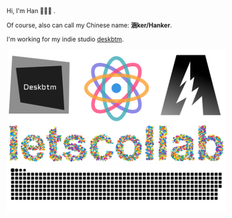 Hi, I'm Han 👋😋🤚 .

Of course, also can call my Chinese name: **涵ker/Hanker**.

I'm working for my indie studio [deskbtm](https://www.deskbtm.com).



<div align="center">
<a href="https://deskbtm.com" target="_blank">
  <img src="banner2.svg"  width="500"/>
</a>
</div>

<div align="center">
  <img src="https://raw.githubusercontent.com/Nawbc/Nawbc/output/github-contribution-grid-snake.svg"/>
</div>

